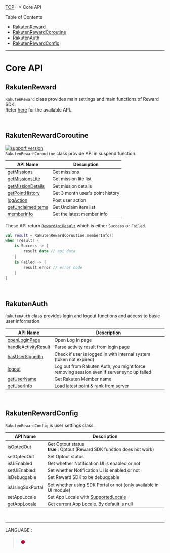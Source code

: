 [TOP](../../README.md#top)　> Core API  

Table of Contents  
* [RakutenReward](#rakutenreward)  
* [RakutenRewardCoroutine](#rakutenrewardcoroutine)  
* [RakutenAuth](#rakutenauth)  
* [RakutenRewardConfig](#rakutenrewardconfig)  

---  

# Core API  
## RakutenReward  
`RakutenReward` class provides main settings and main functions of Reward SDK.  
Refer [here](./RakutenReward.md) for the available API.  

<br>  

## RakutenRewardCoroutine  
[![support version](http://img.shields.io/badge/core-3.3.3+-green.svg?style=flat)](https://github.com/rakuten-ads/Rakuten-Reward-Native-Android/releases/tag/rel_20220826_v3_3_0)  
`RakutenRewardCoroutine` class provide API in suspend function.  

| API Name                                                | Description                      |
|---------------------------------------------------------|----------------------------------|
| [getMissions](./RakutenReward.md#mission-list)          | Get missions                     |
| [getMissionsLite](./RakutenReward.md#mission-lite-list) | Get mission lite list            |
| [getMissionDetails](./RakutenReward.md#mission-details) | Get mission details              |
| [getPointHistory](./RakutenReward.md#point-history)     | Get 3 month user's point history |
| [logAction](./RakutenReward.md#post-mission-action)     | Post user action                 |
| [getUnclaimedItems](./RakutenReward.md#unclaimed-items) | Get Unclaim item list            |
| [memberInfo](./RakutenReward.md#member-informations)    | Get the latest member info       |  

These API return [`RewardApiResult`](../apiData/README.md#rewardapiresult) which is either `Success` or `Failed`.  

```kotlin
val result = RakutenRewardCoroutine.memberInfo()
when (result) {
    is Success -> {
        result.data // api data
    }
    is Failed -> {
        result.error // error code
    }
}
```  

<br>  

## RakutenAuth  
`RakutenAuth` class provides login and logout functions and access to basic user information.  

| API Name                                                                     | Description                                                                               | 
|------------------------------------------------------------------------------|-------------------------------------------------------------------------------------------|
| [openLoginPage](../basic/LOGIN.md#1-show-login-page)                         | Open Log In page                                                                          |
| [handleActivityResult](../basic/LOGIN.md#2-get-result-from-onactivityresult) | Parse activity result from login page                                                     | 
| [hasUserSignedIn](../basic/UserInfo.md#check-if-user-is-signed-in)           | Check if user is logged in with internal system (token not expired)                       |
| [logout](../basic/README.md#log-out)                                         | Log out from Rakuten Auth, you might force removing session even if server sync up failed | 
| [getUserName](../basic/UserInfo.md#get-users-full-name)                      | Get Rakuten Member name                                                                   |
| [getUserInfo](../basic/UserInfo.md#get-users-current-point-and-rank)         | Load latest point & rank from server                                                      |  

<br>  

## RakutenRewardConfig
`RakutenRewardConfig` is user settings class.  

| API Name         | Description                                                                    | 
|------------------|--------------------------------------------------------------------------------|
| isOptedOut       | Get Optout status <br><b>true</b> : Optout (Reward SDK function does not work) |
| setOptedOut      | Set Optout status                                                              | 
| isUiEnabled      | Get whether Notification UI is enabled or not                                  | 
| setUiEnabled     | Set whether Notification UI is enabled or not                                  |
| isDebuggable     | Set Reward SDK to be debuggable                                                | 
| isUsingSdkPortal | Set whether using SDK Portal or not (only available in UI module)              |  
| setAppLocale     | Set App Locale with [SupportedLocale](../apiData/README.md#supportedlocale)    |
| getAppLocale     | Get current App Locale. By default is null                                     |  

<br>  

---
LANGUAGE :
> [![ja](../lang/ja.png)](../ja/core/README.md)

